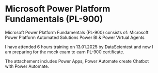 # Microsoft Power Platform Fundamentals (PL-900)
Microsoft Power Platform Fundamentals (PL-900) consists of:
Microsoft Power Platform
Automated Solutions
Power BI & Power Virtual Agents

I have attended 6 hours training on 13.01.2025 by DataScientest and now I am preparing for the mock exam to earn PL-900 certificate.

The attachement includes Power Apps, Power Automate create Chatbot with Power Automate.
